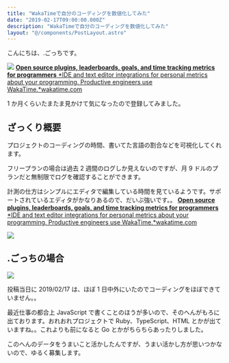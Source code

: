 ```yaml
---
title: "WakaTimeで自分のコーディングを数値化してみた"
date: "2019-02-17T09:00:00.000Z"
description: "WakaTimeで自分のコーディングを数値化してみた"
layout: "@/components/PostLayout.astro"
---
```


こんにちは、.ごっちです。

![](https://cdn-images-1.medium.com/max/3780/1*LI7DXpaZp8iUXK_WSVXPHA.png)
[**Open source plugins, leaderboards, goals, and time tracking metrics for programmers**
*IDE and text editor integrations for personal metrics about your programming. Productive engineers use WakaTime.*wakatime.com](https://wakatime.com/)

1 か月くらいたまたま見かけて気になったので登録してみました。

## ざっくり概要

プロジェクトのコーディングの時間、書いてた言語の割合などを可視化してくれます。

フリープランの場合は過去 2 週間のログしか見えないのですが、月 9 ドルのプランだと無制限でログを確認することができます。

計測の仕方はシンプルにエディタで編集している時間を見ているようです。サポートされているエディタがかなりあるので、だいぶ強いです。。
[**Open source plugins, leaderboards, goals, and time tracking metrics for programmers**
*IDE and text editor integrations for personal metrics about your programming. Productive engineers use WakaTime.*wakatime.com](https://wakatime.com/plugins)

![](https://cdn-images-1.medium.com/max/2140/1*O2E_JoTXZubNFNisLTBfIw.png)

## .ごっちの場合

![](https://cdn-images-1.medium.com/max/2422/1*7xK-BuHrTxhYVa2QGULL9Q.png)

投稿当日に 2019/02/17 は、ほぼ 1 日中外にいたのでコーディングをほぼできていません。。

最近仕事の都合上 JavaScript で書くことのほうが多いので、そのへんがもろに出ております。おれおれプロジェクトで Ruby、TypeScript、HTML とかが出ていますね。。これよりも前になると Go とかがちらちらあったりしました。

このへんのデータをうまいこと活かしたんですが、うまい活かし方が思いつかないので、ゆるく募集します。
